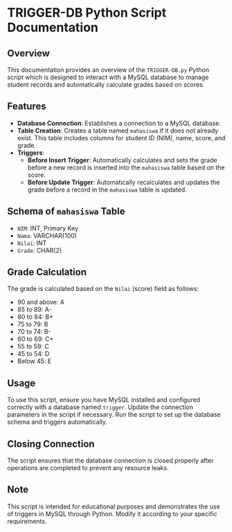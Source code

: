 # TRIGGER-DB Python Script Documentation

## Overview
This documentation provides an overview of the `TRIGGER-DB.py` Python script which is designed to interact with a MySQL database to manage student records and automatically calculate grades based on scores.

## Features
- **Database Connection**: Establishes a connection to a MySQL database.
- **Table Creation**: Creates a table named `mahasiswa` if it does not already exist. This table includes columns for student ID (NIM), name, score, and grade.
- **Triggers**:
  - **Before Insert Trigger**: Automatically calculates and sets the grade before a new record is inserted into the `mahasiswa` table based on the score.
  - **Before Update Trigger**: Automatically recalculates and updates the grade before a record in the `mahasiswa` table is updated.

## Schema of `mahasiswa` Table
- `NIM`: INT, Primary Key
- `Nama`: VARCHAR(100)
- `Nilai`: INT
- `Grade`: CHAR(2)

## Grade Calculation
The grade is calculated based on the `Nilai` (score) field as follows:
- 90 and above: A
- 85 to 89: A-
- 80 to 84: B+
- 75 to 79: B
- 70 to 74: B-
- 60 to 69: C+
- 55 to 59: C
- 45 to 54: D
- Below 45: E

## Usage
To use this script, ensure you have MySQL installed and configured correctly with a database named `trigger`. Update the connection parameters in the script if necessary. Run the script to set up the database schema and triggers automatically.

## Closing Connection
The script ensures that the database connection is closed properly after operations are completed to prevent any resource leaks.

## Note
This script is intended for educational purposes and demonstrates the use of triggers in MySQL through Python. Modify it according to your specific requirements.
